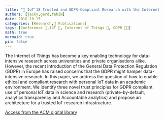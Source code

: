 ```yaml
---
title: "📜 IoT'18 Trusted and GDPR-Compliant Research with the Internet of Things"
authors: [jacky,gerd,fahim]
date: 2018-10-15
categories: [Research,📜 Publications]
tags: [Conference 📗,IoT 🎯, Internet of Things 📱, GDPR 👐🏼]
math: true
mermaid: true
pin: false
---
```


The Internet of Things has become a key enabling technology for data-intensive research across universities and private organisations alike. However, the recent introduction of the General Data Protection Regulation (GDPR) in Europe has raised concerns that the GDPR might hamper data-intensive research. In this paper, we address the question of how to enable ethical and compliant research with personal IoT data in an academic environment. We identify three novel trust principles for GDPR compliant use of personal IoT data in science and research (private-by-default, analytics transparency and Accountable analytics) and propose an architecture for a trusted IoT research infrastructure.


[Access from the ACM digital library](https://doi.org/10.1145/3277593.3277604)